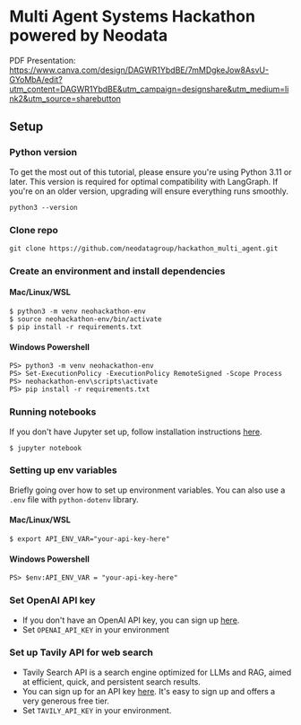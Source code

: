 # Multi Agent Systems Hackathon powered by Neodata



PDF Presentation: https://www.canva.com/design/DAGWR1YbdBE/7mMDgkeJow8AsvU-GYoMbA/edit?utm_content=DAGWR1YbdBE&utm_campaign=designshare&utm_medium=link2&utm_source=sharebutton


## Setup

### Python version

To get the most out of this tutorial, please ensure you're using Python 3.11 or later. 
This version is required for optimal compatibility with LangGraph. If you're on an older version, 
upgrading will ensure everything runs smoothly.
```
python3 --version
```

### Clone repo
```
git clone https://github.com/neodatagroup/hackathon_multi_agent.git

```

### Create an environment and install dependencies
#### Mac/Linux/WSL
```
$ python3 -m venv neohackathon-env
$ source neohackathon-env/bin/activate
$ pip install -r requirements.txt
```
#### Windows Powershell
```
PS> python3 -m venv neohackathon-env
PS> Set-ExecutionPolicy -ExecutionPolicy RemoteSigned -Scope Process
PS> neohackathon-env\scripts\activate
PS> pip install -r requirements.txt
```

### Running notebooks
If you don't have Jupyter set up, follow installation instructions [here](https://jupyter.org/install).
```
$ jupyter notebook
```

### Setting up env variables
Briefly going over how to set up environment variables. You can also 
use a `.env` file with `python-dotenv` library.
#### Mac/Linux/WSL
```
$ export API_ENV_VAR="your-api-key-here"
```
#### Windows Powershell
```
PS> $env:API_ENV_VAR = "your-api-key-here"
```

### Set OpenAI API key
* If you don't have an OpenAI API key, you can sign up [here](https://openai.com/index/openai-api/).
*  Set `OPENAI_API_KEY` in your environment 


### Set up Tavily API for web search

* Tavily Search API is a search engine optimized for LLMs and RAG, aimed at efficient, 
quick, and persistent search results. 
* You can sign up for an API key [here](https://tavily.com/). 
It's easy to sign up and offers a very generous free tier. 
* Set `TAVILY_API_KEY` in your environment.
